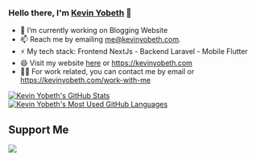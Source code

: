 ### Hello there, I'm [Kevin Yobeth](https://kevinyobeth.com) 👋
- 🔭 I’m currently working on Blogging Website
- 📫 Reach me by emailing me@kevinyobeth.com.
- ⚡ My tech stack: Frontend NextJs - Backend Laravel - Mobile Flutter
- 😄 Visit my website [here](https://kevinyobeth.com) or https://kevinyobeth.com
- 👷‍♂️ For work related, you can contact me by email or https://kevinyobeth.com/work-with-me

<a href="https://github.com/anuraghazra/github-readme-stats">
  <img align="top" src="https://github-readme-stats.vercel.app/api?username=kevinyobeth&hide=contribs&count_private=true&theme=dracula&show_icons=true" alt="Kevin Yobeth's GitHub Stats" />
</a>

<a href="https://github.com/anuraghazra/github-readme-stats">
  <img align="top" src="https://github-readme-stats.vercel.app/api/top-langs/?username=kevinyobeth&count_private=true&theme=dracula&show_icons=true&hide=css,java&layout=compact&card_width=270&langs_count=6" alt="Kevin Yobeth's Most Used GitHub Languages" />
</a>

## Support Me
<a href="https://www.buymeacoffee.com/kevinyobeth">
  <img src="https://img.buymeacoffee.com/button-api/?text=Feed me pizza&emoji=🍕&slug=kevinyobeth&button_colour=FFDD00&font_colour=000000&font_family=Lato&outline_colour=000000&coffee_colour=ffffff">
</a>
